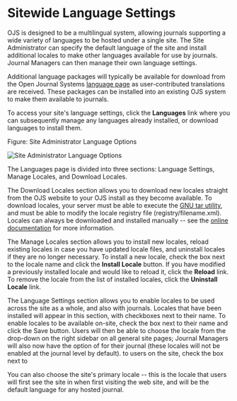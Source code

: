# Sitewide Language Settings

OJS is designed to be a multilingual system, allowing journals supporting a wide variety of languages to be hosted under a single site. The Site Administrator can specify the default language of the site and install additional locales to make other languages available for use by journals. Journal Managers can then manage their own language settings.

Additional language packages will typically be available for download from the Open Journal Systems [language page](https://pkp.sfu.ca/wiki/index.php?title=Translating_OxS#OJS_Languages) as user-contributed translations are received. These packages can be installed into an existing OJS system to make them available to journals.

To access your site's language settings, click the **Languages** link where you can subsequently manage any languages already installed, or download languages to install them.

Figure: Site Administrator Language Options

![Site Administrator Language Options](images/chapter4/languages.png)

The Languages page is divided into three sections: Language Settings, Manage Locales, and Download Locales.

The Download Locales section allows you to download new locales straight from the OJS website to your OJS install as they become available. To download locales, your server must be able to execute the [GNU tar utility](http://www.gnu.org/software/tar/), and must be able to modify the locale registry file (registry/filename.xml). Locales can always be downloaded and installed manually -- see the [online documentation](https://pkp.sfu.ca/wiki/index.php?title=OJS_Documentation) for more information.

The Manage Locales section allows you to install new locales, reload existing locales in case you have updated locale files, and uninstall locales if they are no longer necessary. To install a new locale, check the box next to the locale name and click the **Install Locale** button. If you have modified a previously installed locale and would like to reload it, click the **Reload** link. To remove the locale from the list of installed locales, click the **Uninstall Locale** link.

The Language Settings section allows you to enable locales to be used across the site as a whole, and also with journals. Locales that have been installed will appear in this section, with checkboxes next to their name. To enable locales to be available on-site, check the box next to their name and click the Save button. Users will then be able to choose the locale from the drop-down on the right sidebar on all general site pages; Journal Managers will also now have the option of for their journal (these locales will not be enabled at the journal level by default). to users on the site, check the box next to

You can also choose the site's primary locale -- this is the locale that users will first see the site in when first visiting the web site, and will be the default language for any hosted journal.
